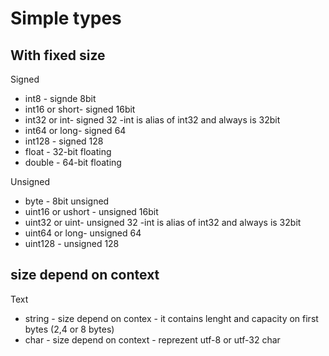 # Simple types

## With fixed size
Signed
* int8 - signde 8bit
* int16 or short- signed 16bit
* int32 or int- signed 32 -int is alias of int32 and always is 32bit
* int64 or long- signed 64
* int128 - signed 128
* float - 32-bit floating
* double - 64-bit floating

Unsigned
* byte - 8bit unsigned
* uint16 or ushort - unsigned 16bit
* uint32 or uint- unsigned 32 -int is alias of int32 and always is 32bit
* uint64 or long- unsigned 64
* uint128 - unsigned 128


## size depend on context

Text
* string - size depend on contex - it contains lenght and capacity on first bytes (2,4 or 8 bytes)
* char - size depend on context - reprezent utf-8 or utf-32 char


